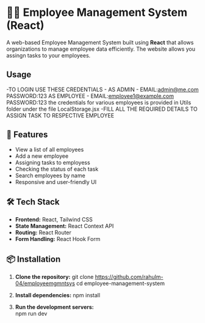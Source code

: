 # 🧑‍💼 Employee Management System (React)
A web-based Employee Management System built using **React** that allows organizations to manage employee data efficiently. The website allows you assingn tasks to your employees. 


## Usage
-TO LOGIN USE THESE CREDENTIALS - AS ADMIN - EMAIL:admin@me.com  PASSWORD:123
                               AS EMPLOYEE - EMAIL:employee1@example.com PASSWORD:123
                               the credentials for various employees is provided in Utils folder under the file LocalStorage.jsx 
-FILL ALL THE REQUIRED DETAILS TO ASSIGN TASK TO RESPECTIVE EMPLOYEE                               


## 🚀 Features
- View a list of all employees
- Add a new employee
- Assigning tasks to employess
- Checking the status of each task
- Search employees by name
- Responsive and user-friendly UI


## 🛠️ Tech Stack
- **Frontend:** React, Tailwind CSS 
- **State Management:** React Context API 
- **Routing:** React Router
- **Form Handling:** React Hook Form 


## 📦 Installation
1. **Clone the repository:**
   git clone https://github.com/rahulm-04/employeemgmntsys
   cd employee-management-system
   
3. **Install dependencies:**
    npm install
   
5. **Run the development servers:**  
    npm run dev    

